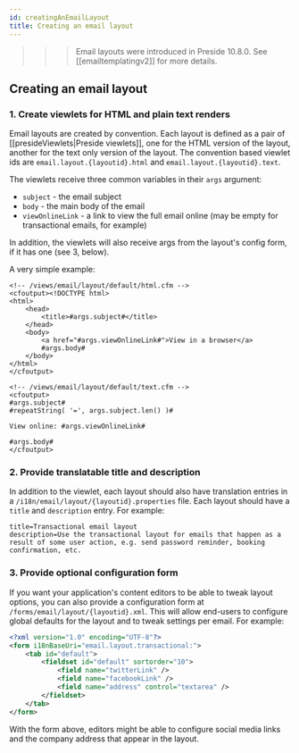 ```yaml
---
id: creatingAnEmailLayout
title: Creating an email layout
---
```


>>> Email layouts were introduced in Preside 10.8.0. See [[emailtemplatingv2]] for more details.

## Creating an email layout

### 1. Create viewlets for HTML and plain text renders

Email layouts are created by convention. Each layout is defined as a pair of [[presideViewlets|Preside viewlets]], one for the HTML version of the layout, another for the text only version of the layout. The convention based viewlet ids are `email.layout.{layoutid}.html` and `email.layout.{layoutid}.text`.

The viewlets receive three common variables in their `args` argument:

* `subject` - the email subject
* `body` - the main body of the email
* `viewOnlineLink` - a link to view the full email online (may be empty for transactional emails, for example)

In addition, the viewlets will also receive args from the layout's config form, if it has one (see 3, below).

A very simple example:

```lucee
<!-- /views/email/layout/default/html.cfm -->
<cfoutput><!DOCTYPE html>
<html>
    <head>
        <title>#args.subject#</title>
    </head>
    <body>
        <a href="#args.viewOnlineLink#">View in a browser</a>
        #args.body#
    </body>
</html>
</cfoutput>
```

```lucee
<!-- /views/email/layout/default/text.cfm -->
<cfoutput>
#args.subject#
#repeatString( '=', args.subject.len() )#

View online: #args.viewOnlineLink#

#args.body#
</cfoutput>
```

### 2. Provide translatable title and description

In addition to the viewlet, each layout should also have translation entries in a `/i18n/email/layout/{layoutid}.properties` file. Each layout should have a `title` and `description` entry. For example:

```properties
title=Transactional email layout
description=Use the transactional layout for emails that happen as a result of some user action, e.g. send password reminder, booking confirmation, etc.
```

### 3. Provide optional configuration form

If you want your application's content editors to be able to tweak layout options, you can also provide a configuration form at `/forms/email/layout/{layoutid}.xml`. This will allow end-users to configure global defaults for the layout and to tweak settings per email. For example:

```xml
<?xml version="1.0" encoding="UTF-8"?>
<form i18nBaseUri="email.layout.transactional:">
    <tab id="default">
        <fieldset id="default" sortorder="10">
            <field name="twitterLink" />
            <field name="facebookLink" />
            <field name="address" control="textarea" />
        </fieldset>
    </tab>
</form>
```

With the form above, editors might be able to configure social media links and the company address that appear in the layout.
